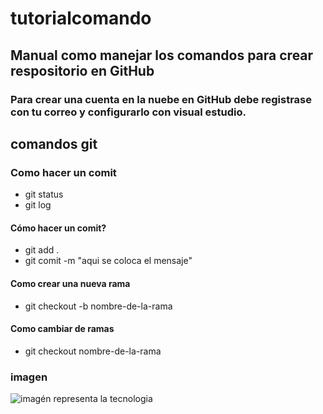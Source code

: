 # tutorialcomando
## Manual como manejar los comandos para crear respositorio en GitHub
### Para crear una cuenta en la nuebe en GitHub debe registrase con tu correo y configurarlo con visual estudio.

## comandos git
  ### Como hacer un comit 
  - git status
  - git log 
  
  #### Cómo hacer un comit?
- git add .
- git comit -m "aqui se coloca el mensaje"
  
#### Como crear una nueva rama
- git checkout -b  nombre-de-la-rama
  
#### Como cambiar de ramas
-  git checkout   nombre-de-la-rama



  ### imagen 
![imagén representa la tecnologia](./imagen/tecnologia.jfif)

